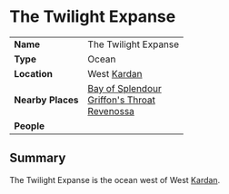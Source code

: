 # The Twilight Expanse

|||
| --- | --- |
| **Name** | The Twilight Expanse | place.4
| **Type** | Ocean |
| **Location** | West [Kardan](../continents/kardan.md) |
| **Nearby Places** | [Bay of Splendour](../../civilisations/nilsavnic-alliance/states/bay-of-splendour.md)<br>[Griffon's Throat](griffons-throat.md)<br>[Revenossa](../../civilisations/nilsavnic-alliance/states/revenossa.md) |
| **People** | |

## Summary

The Twilight Expanse is the ocean west of West [Kardan](../continents/kardan.md).
